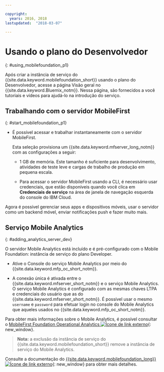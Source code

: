 ```yaml
---

copyright:
  years: 2016, 2018
lastupdated:  "2018-03-07"

---
```


#	Usando o plano do Desenvolvedor
{: #using_mobilefoundation_p1}

Após criar a instância de serviço do {{site.data.keyword.mobilefoundation_short}} usando o plano do Desenvolvedor, acesse a página Visão geral no {{site.data.keyword.Bluemix_notm}}. Nessa página, são fornecidos a você tutoriais e vídeos para ajudá-lo na introdução do serviço.

## Trabalhando com o servidor MobileFirst
{: #start_mobilefoundation_p1}
* É possível acessar e trabalhar instantaneamente com o servidor MobileFirst.

  Esta seleção provisiona um {{site.data.keyword.mfserver_long_notm}} com as configurações a seguir:
  *	1 GB de memória. Este tamanho é suficiente para desenvolvimento, atividades de teste leve e cargas de trabalho de produção em pequena escala.

  * Para acessar o servidor MobileFirst usando a CLI, é necessário usar credenciais, que estão disponíveis quando você clica em **Credenciais de serviço** na área de janela de navegação esquerda do console do IBM Cloud.

<!--  The process of provisioning starts. This process takes about 10 minutes, and a message window indicates the progress of this operation. When complete a dashboard is displayed where you can see:
    *	The status of your server that is running (state, size).

    *	The server route created for you. Use this route in your mobile application to connect to the {{site.data.keyword.mfserver_short_notm}}.

    *	Your personal `username` and `password` to access the {{site.data.keyword.mfp_oc_short_notm}}. The `password` is hidden. Click **Show Password** icon to visualize it.

*	Click **Launch Console** to launch the {{site.data.keyword.mfp_oc_short_notm}}.-->

Agora é possível gerenciar seus apps e dispositivos móveis, usar o servidor como um backend móvel, enviar notificações push e fazer muito mais.

## Serviço Mobile Analytics
{: #adding_analytics_server_dev}

O servidor Mobile Analytics está incluído e é pré-configurado com o Mobile Foundation: instância de serviço do plano Developer.

<!-- You can now monitor your mobile application on {{site.data.keyword.mobilefirst}} server by adding a Mobile Analytics service to the {{site.data.keyword.mobilefoundation_short}} service instance. Developer plan creates the Mobile Analytics service in a container group with a single node having 1 GB memory.

* Click **Add Analytics** to add the Mobile Analytics service to the {{site.data.keyword.mobilefoundation_short}} service instance.

  The process of provisioning starts. This process takes about 10 minutes, and a message window indicates the progress of this operation.  -->

* Ative o Console do serviço Mobile Analytics por meio do {{site.data.keyword.mfp_oc_short_notm}}.

* A conexão única é ativada entre o {{site.data.keyword.mfserver_short_notm}} e o serviço Mobile Analytics. O serviço Mobile Analytics é configurado com as mesmas chaves LTPA e credenciais do usuário que as do {{site.data.keyword.mfserver_short_notm}}. É possível usar o mesmo `username` e `password` para efetuar login no console do Mobile
Analytics que aqueles usados no {{site.data.keyword.mfp_oc_short_notm}}.

Para obter mais informações sobre o Mobile Analytics, é possível consultar o [MobileFirst Foundation Operational Analytics ![Ícone de link externo](../../icons/launch-glyph.svg "Ícone de link externo")](https://mobilefirstplatform.ibmcloud.com/tutorials/en/foundation/8.0/analytics/){: new_window}.

> **Nota:** a exclusão da instância de serviço do {{site.data.keyword.mobilefoundation_short}} remove a instância de serviço do Mobile Analytics.

<!--##  Deleting Mobile Analytics service
{: #deleting_analytics_server_dev}

You can now delete the Mobile Analytics service that was added to the {{site.data.keyword.mobilefoundation_short}} service instance, from the {{site.data.keyword.mobilefoundation_short}} service dashboard.

* Click **Delete Analytics** to delete the  Mobile Analytics service that was added to the {{site.data.keyword.mobilefoundation_short}} service instance.

 Clicking **Delete Analytics** deletes the analytics server instance. The process of deleting analytics instance takes about 10 minutes. You can refresh the screen to view the updated status. Deletion of analytics instance reenables the **Add Analytics** button. If you choose to add the Mobile Analytics service again, you can click this button.


## Re-creating the MobileFirst server
{: #recreate_mobilefoundation_p1}

*	Click **Recreate** to re-create the server.

* This action stops your existing server and deletes the data. All the data in your mobile server is lost. A new server instance is created with an updated version, if available. This action takes a few minutes to complete.

##	Setting up advanced configuration
{: #using_mfs_advanced_p1}

Use the **Start Server with Advanced Configuration** from the `Overview` page to create the server with advanced or custom settings. You can also update the server settings to customize your server configuration by clicking the **Configuration** tab. {{site.data.keyword.mobilefoundation_short}} gives you access to some advanced settings.

*	From the **Topology** tab, you can select the server size and the number of instances you need. The default 1 GB server is enough for development and moderate testing.

  - Select the correct size for your server based on your need.

* **Nodes** displays the number of nodes that are created. This field is not editable in {{site.data.keyword.mobilefoundation_short}}: Developer. The number of nodes is defaulted to **1** in the Developer plan.-->

Consulte a documentação do [{{site.data.keyword.mobilefoundation_long}} ![Ícone de link externo](../../icons/launch-glyph.svg "Ícone de link externo")](https://www.ibm.com/support/knowledgecenter/SSHS8R_8.0.0/wl_welcome.html){: new_window} para obter mais detalhes.
